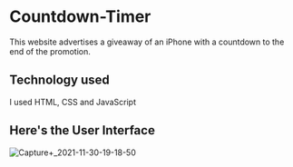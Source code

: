 # Countdown-Timer
This website advertises a giveaway of an iPhone with a countdown to the end of the promotion.

## Technology used
I used HTML, CSS and JavaScript

## Here's the User Interface

![Capture+_2021-11-30-19-18-50](https://user-images.githubusercontent.com/88127727/144029475-5c098324-7129-4b0d-90d0-ee4163ac046e.png)
